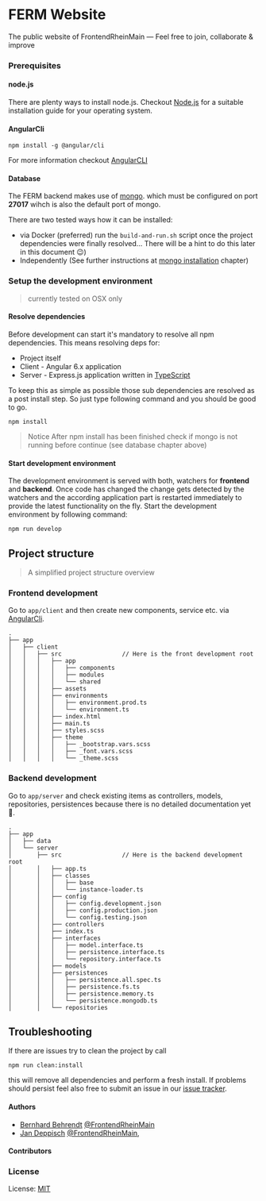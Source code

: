 # FERM Website
The public website of FrontendRheinMain — Feel free to join, collaborate &amp; improve

### Prerequisites

#### node.js
There are plenty ways to install node.js. Checkout [Node.js] for a suitable installation guide for your operating
system.

#### AngularCli
```shell
npm install -g @angular/cli
```
For more information checkout [AngularCLI]


#### Database
The FERM backend makes use of [mongo]. which must be configured on port **27017** wihch is also the default port of 
mongo.

There are two tested ways how it can be installed:

- via Docker (preferred) run the `build-and-run.sh` script once the project dependencies were finally resolved...
  There will be a hint to do this later in this document 😉)
- Independently (See further instructions at [mongo installation] chapter)


### Setup the development environment 
> currently tested on OSX only

#### Resolve dependencies

Before development can start it's mandatory to resolve all npm dependencies. This means resolving deps for:

- Project itself
- Client - Angular 6.x application
- Server - Express.js application written in [TypeScript]

To keep this as simple as possible those sub dependencies are resolved as a post install step.
So just type following command and you should be good to go.

```shell
npm install
```

> Notice After npm install has been finished check if mongo is not running before continue (see database chapter above)

#### Start development environment

The development environment is served with both, watchers for **frontend** and **backend**. Once code has changed the
change gets detected by the watchers and the according application part is restarted immediately to provide the latest 
functionality on the fly. Start the development environment by following command:

```shell
npm run develop
```
## Project structure

> A simplified project structure overview

### Frontend development
Go to `app/client` and then create new components, service etc. via [AngularCli].


```shell
.
├── app
│   ├── client
│   │   ├── src                 // Here is the front development root
│   │   │   ├── app
│   │   │   │   ├── components
│   │   │   │   ├── modules
│   │   │   │   └── shared
│   │   │   ├── assets
│   │   │   ├── environments
│   │   │   │   ├── environment.prod.ts
│   │   │   │   └── environment.ts
│   │   │   ├── index.html
│   │   │   ├── main.ts
│   │   │   ├── styles.scss
│   │   │   ├── theme
│   │   │   │   ├── _bootstrap.vars.scss
│   │   │   │   ├── _font.vars.scss
│   │   │   │   └── _theme.scss
``` 

### Backend development
Go to `app/server` and check existing items as controllers, models, repositories, persistences because there is no 
detailed documentation yet 😬.

```shell
.
├── app
│   ├── data
│   └── server                  
│       ├── src                 // Here is the backend development root
│       │   ├── app.ts
│       │   ├── classes
│       │   │   ├── base
│       │   │   └── instance-loader.ts
│       │   ├── config
│       │   │   ├── config.development.json
│       │   │   ├── config.production.json
│       │   │   └── config.testing.json
│       │   ├── controllers
│       │   ├── index.ts
│       │   ├── interfaces
│       │   │   ├── model.interface.ts
│       │   │   ├── persistence.interface.ts
│       │   │   └── repository.interface.ts
│       │   ├── models
│       │   ├── persistences
│       │   │   ├── persistence.all.spec.ts
│       │   │   ├── persistence.fs.ts
│       │   │   ├── persistence.memory.ts
│       │   │   └── persistence.mongodb.ts
│       │   └── repositories
``` 

## Troubleshooting
If there are issues try to clean the project by call

```shell
npm run clean:install
```
this will remove all dependencies and perform a fresh install. If problems should persist feel also free to submit an 
issue in our [issue tracker].

#### Authors

- [Bernhard Behrendt](mailto:bernhard.bezdek@gmail.com) [@FrontendRheinMain](https://github.com/FrontendRheinMain)
- [Jan Deppisch](mailto:mail@netzartist.de) [@FrontendRheinMain](https://github.com/FrontendRheinMain),

#### Contributors

### License
License: [MIT]



[Node.js]: https://nodejs.org/en/ "Node.js"
[AngularCLI]: https://cli.angular.io/ "Angular CLI"
[mongo]: https://www.mongodb.com/ "mongo"
[mongo installation]: https://docs.mongodb.com/manual/installation/ "mongo installation"
[TypeScript]: https://www.typescriptlang.org/ "TypeScript"
[issue tracker]: https://github.com/FrontendRheinMain/website/issues/new "GitHub issue tracker"
[MIT]: https://mit-license.org/#2018 "MIT License"
[End]: //.